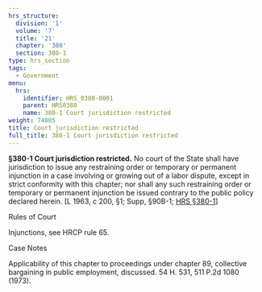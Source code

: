 ```yaml
---
hrs_structure:
  division: '1'
  volume: '7'
  title: '21'
  chapter: '380'
  section: 380-1
type: hrs_section
tags:
  - Government
menu:
  hrs:
    identifier: HRS_0380-0001
    parent: HRS0380
    name: 380-1 Court jurisdiction restricted
weight: 74005
title: Court jurisdiction restricted
full_title: 380-1 Court jurisdiction restricted
---
```

**§380-1 Court jurisdiction restricted.** No court of the State shall have jurisdiction to issue any restraining order or temporary or permanent injunction in a case involving or growing out of a labor dispute, except in strict conformity with this chapter; nor shall any such restraining order or temporary or permanent injunction be issued contrary to the public policy declared herein. [L 1963, c 200, §1; Supp, §90B-1; [HRS §380-1](/title-21/chapter-380/section-380-1/)]

Rules of Court

Injunctions, see HRCP rule 65.

Case Notes

Applicability of this chapter to proceedings under chapter 89, collective bargaining in public employment, discussed. 54 H. 531, 511 P.2d 1080 (1973).